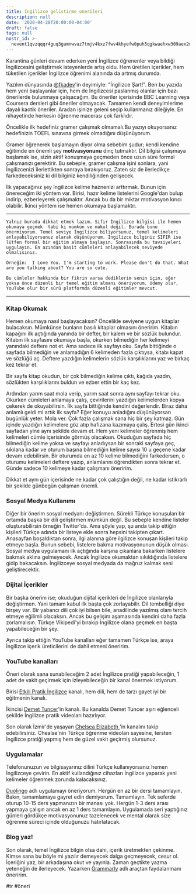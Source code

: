 ```yaml
---
title: Ingilizce gelistirme onerileri
description: null
date: '2020-04-28T20:00:00-04:00'
draft: false
tags: null
nostr_id: >-
  nevent1qvzqqqr4guq3gamnwvaz7tmjv4kxz7fwv4khyefw0puh5qgkwaehxw309aex2mrp0yhxummnw3ezucnpdejqqgqzdu5lkkqupzn3e8tpv2f5g6hlwpqyezdcptlhu93yx8gplk449sv3v6ey
---
```



Karantina günleri devam ederken yeni İngilizce öğrenenler veya bildiği İngilizcesini geliştirmek isteyenlerde artış oldu. Hem üretilen içerikler, hem tüketilen içerikler İngilizce öğrenimi alanında da artmış durumda. 
<!--more-->
Yazılım dünyasında [@fkadev](https://twitter.com/fkadev)'in deyimiyle: "İngilizce Şart!". Ben bu yazıda hem yeni başlayanlar için, hem de İngilizcesi paslanmış olanlar için bazı önerilerde bulunmaya çalışacağım. Bu öneriler içerisinde BBC Learning veya Coursera dersleri gibi öneriler olmayacak. Tamamen kendi deneyimlerime dayalı kaotik öneriler. Aradan işinize geleni seçip kullanmanız dileğiyle. En nihayetinde herkesin öğrenme macerası çok farklıdır. 

Öncelikle ilk hedefiniz gramer çalışmak olmamalı.Bu yazıyı okuyorsanız hedefinizin TOEFL sınavına girmek olmadığını düşünüyorum.

Gramer öğrenerek başlamayın diyor olma sebebim şudur; kendi kendine eğitimde en önemli şey **motivasyonunu** dinç tutmaktır. Dil bilgisi çalışmaya başlamak ise, sizin aktif konuşmaya geçmeden önce uzun süre formal çalışmanızı gerektirir. Bu sebeple, gramer çalışma işini sonlara, yani İngilizcenizi ilerlettikten sonraya bırakıyoruz. Zaten siz de ilerledikçe farkedeceksiniz ki dil bilginiz kendiliğinden gelişecek.

İlk yapacağınız şey İngilizce kelime haznenizi arttırmak. Bunun için önereceğim iki yöntem var. Birisi, hazır kelime listelerini Google'dan bulup indirip, ezberleyerek çalışmaktır. Ancak bu da bir miktar motivasyon kırıcı olabilir. İkinci yöntem ise hemen okumaya başlamaktır. 

---

    Yalnız burada dikkat etmek lazım. Sıfır İngilizce bilgisi ile hemen okumaya geçmek  tabi ki mümkün ve makul değil. Burada bunu önermiyorum. Temel seviye İngilizce biliyorsunuz, temel kelimeleri anlayabiliyorsunuz olarak düşünüyorum. İngilizce bilginiz SIFIR ise lütfen formal bir eğitim almaya başlayın. Sonrasında bu tavsiyeleri uygulayın. En azından basit cümleleri anlayabilecek seviyede olmalısınız. 

    Örneğin:  I Love You. I'm starting to work. Please don't do that. What are you talking about? You are so cute. 

    Bu cümleler hakkında bir fikrin varsa dediklerim senin için, eğer yoksa önce düzenli bir temel eğitim almanı öneriyorum. Udemy olur, YouTube olur bir sürü platformda düzenli eğitimler mevcut. 

---

### Kitap Okumak

Hemen okumaya nasıl başlayacaksın? Öncelikle seviyene uygun kitaplar bulacaksın. Mümkünse bunların basılı kitaplar olmasını öneririm. Kitabın kapağını ilk açtığında yanında bir defter, bir kalem ve bir sözlük bulundur. Kitabın ilk sayfasını okumaya başla, okurken bilmediğin her kelimeyi yanındaki deftere not et. Ama sadece ilk sayfayı oku. Sayfa bittiğinde o sayfada bilmediğin ve anlamadığın 6 kelimeden fazla çıktıysa, kitabı kapat ve sözlüğü aç. Deftere yazdığın kelimelerin sözlük karşılıklarını yaz ve birkaç kez tekrar et. 

Bir sayfa kitap okudun, bir çok bilmediğin kelime çıktı, kağıda yazdın, sözlükten karşılıklarını buldun ve ezber ettin bir kaç kez. 

Ardından yarım saat mola verip, yarım saat sonra aynı sayfayı tekrar oku. Okurken cümleleri anlamaya çalış, çevirilerini yazdığın kelimelerden kopya çekerek de okuyabilirsin. İlk sayfa bittiğinde kendini değerlendir. Biraz daha anlamlı geldi mi artık ilk sayfa? Eğer konuyu anladığını düşünüyorsan bugünlük yeter. Mola ver. Çok fazla çalışmak sana hiç bir şey katmaz. Gün içinde yazdığın kelimelere göz atıp hafızana kazımaya çalış. Ertesi gün ikinci sayfadan yine aynı şekilde devam et. Hem yeni kelimeler öğrenmiş hem kelimeleri cümle içerisinde görmüş olacaksın. Okuduğun sayfada hiç bilmediğin kelime yoksa ve sayfayı anladıysan bir sonraki sayfaya geç, sıkılana kadar ve oturum başına bilmediğin kelime sayısı 10 u geçene kadar devam edebilirsin. Bir oturumda en az 10 kelime bilmediğini farkedersen, o oturumu kelimeleri deftere yazıp, anlamlarını öğrendikten sonra tekrar et. Günde sadece 10 kelimeye kadar çalışmanı öneririm.

Dikkat et aynı gün içerisinde ne kadar çok çalıştığın değil, ne kadar istikrarlı bir şekilde günbegün çalışman önemli.

### Sosyal Medya Kullanımı

Diğer bir önerim sosyal medyanı değiştirmen. Sürekli Türkçe konuşulan bir ortamda başka bir dili geliştirmen mümkün değil. Bu sebeple kendine listeler oluşturabilirsin örneğin Twitter'da. Ama şöyle yap, şu anda takip ettiğin kişileri Türkçe adında bir listeye ekle sonra hepsini takipten çıkart. Anasayfan boşaldıktan sonra, ilgi alanına göre ilgilizce konuşan kişileri takip etmeye başla. Bunun sebebi, listelere bakma motivasyonunun düşük olması. Sosyal medya uygulamanı ilk açtığında karşına çıkanlara bakarken listelere bakmak aklına gelmeyecek. Ancak İngilizce okumaktan sıkıldığında listelere gidip bakacaksın. İngilizceye sosyal medyada da mağruz kalmak seni geliştirecektir.

### Dijital İçerikler

Bir başka önerim ise; okuduğun dijital içerikleri de İngilizce olanlarıyla değiştirmen. Yani tamam kabul ilk başta çok zorlayabilir. Dil tembelliği diye birşey var. Bir yabancı dili çok iyi bilsen bile, anadilinde yazılmış olanı tercih etmeye eğilimli olacaksın. Ancak bu gelişim aşamasında kendini daha fazla zorlamalısın. Türkçe Vikipedi'yi bırakıp İngilizce olana geçmek en başta yapabileceğin bir şey. 

Ayrıca takip ettiğin YouTube kanalları eğer tamamen Türkçe ise, araya İngilizce içerik üreticilerini de dahil etmeni öneririm. 

### YouTube kanalları

Öneri olarak sana sunabileceğim 2 adet İngilizce pratiği yapabileceğin, 1 adet de vakit geçirmek için izleyebileceğin bir kanal önermek istiyorum.

Birisi [Etkili Pratik İngilizce](https://www.YouTube.com/user/etkilipratiking) kanalı, hem dili, hem de tarzı gayet iyi bir eğitmenin kanalı.

İkincisi [Demet Tuncer](https://www.YouTube.com/channel/UCZFxYUEMCctTUas2fUTSdug)'in kanalı. Bu kanalda Demet Tuncer aşırı eğlenceli şekilde İngilizce pratik videoları hazırlıyor.

Son olarak İzmir'de yaşayan [ Chelsea Elizabeth
](https://www.YouTube.com/user/ambivalent14)'in kanalını takip edebilirsiniz. Chealse'nin Türkçe öğrenme videoları sayesine, tersten İngilizce pratiği yapmış hem de güzel vakit geçirmiş olursunuz.

### Uygulamalar

Telefonunuzun ve bilgisayarınız dilini Türkçe kullanıyorsanız hemen İngilizceye çevirin. En aktif kullandığınız cihazları İngilizce yaparak yeni kelimeler öğrenmek zorunda kalacaksınız.

[Duolingo](https://en.duolingo.com/course/en/tr/Learn-English) adlı uygulamayı öneriyorum. Hergün en az bir dersi tamamlayın. Bakın, tamamlamaya gayret edin demiyorum. Tamamlayın. Tek seferde oturup 10-15 ders yapmanızın bir manası yok. Hergün 1-3 ders arası yapmaya çalışın ancak en az 1 ders tamamlayın. Uygulamada seri yaptığınız günleri gördükçe motivasyonunuz tazelenecek ve mental olarak size öğrenme süreci içinde olduğunuzu hatırlatacak. 

### Blog yaz!

Son olarak, temel İngilizce bilgin olsa dahi, içerik üretmekten çekinme. Kimse sana bu böyle mi yazılır demeyecek dalga geçmeyecek, cesur ol. İçeriğini yaz, bir arkadaşına okut ve yayınla. Zaman geçtikte yazma yeteneğin de ilerleyecek. Yazarken [Grammarly](https://app.grammarly.com/) adlı araçtan faydalanmanı öneririm. 

 #tr #öneri

